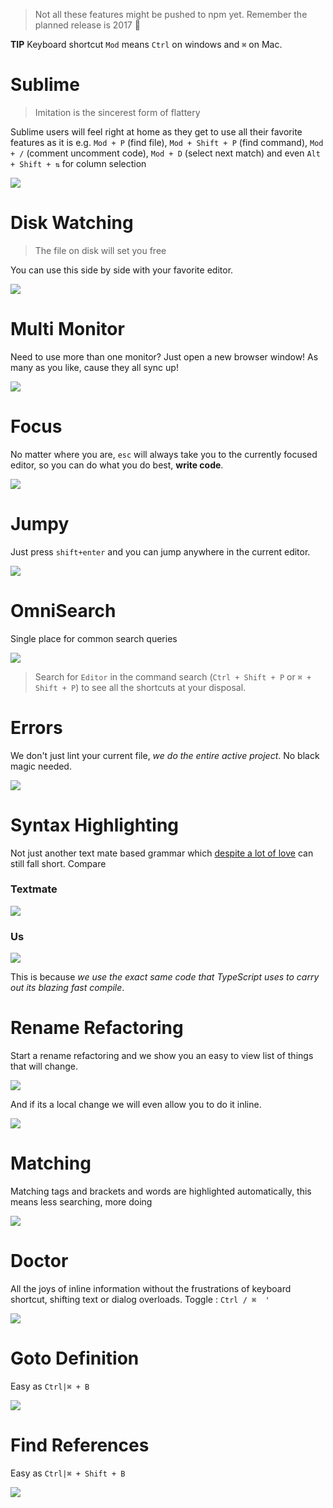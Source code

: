 > Not all these features might be pushed to npm yet. Remember the planned release is 2017 :rose:

**TIP** Keyboard shortcut `Mod` means `Ctrl` on windows and `⌘` on Mac.

# Sublime
> Imitation is the sincerest form of flattery

Sublime users will feel right at home as they get to use all their favorite features as it is e.g. `Mod + P` (find file), `Mod + Shift + P` (find command), `Mod + /` (comment uncomment code), `Mod + D` (select next match) and even `Alt + Shift + ⇅` for column selection   

![](https://raw.githubusercontent.com/TypeScriptBuilder/tsb-docs/gh-pages/screens/rectangular.gif)

# Disk Watching
> The file on disk will set you free

You can use this side by side with your favorite editor.

![](https://raw.githubusercontent.com/TypeScriptBuilder/tsb-docs/gh-pages/screens/seemlessExternalEditing.gif)

# Multi Monitor
Need to use more than one monitor? Just open a new browser window! As many as you like, cause they all sync up!

![](https://raw.githubusercontent.com/TypeScriptBuilder/tsb-docs/gh-pages/screens/multiMonitor.gif)

# Focus
No matter where you are, `esc` will always take you to the currently focused editor, so you can do what you do best, **write code**.

![](https://raw.githubusercontent.com/TypeScriptBuilder/tsb-docs/gh-pages/screens/esc.gif)

# Jumpy
Just press `shift+enter` and you can jump anywhere in the current editor.

![](https://raw.githubusercontent.com/TypeScriptBuilder/tsb-docs/gh-pages/screens/jumpy.gif)

# OmniSearch
Single place for common search queries

![](https://raw.githubusercontent.com/TypeScriptBuilder/tsb-docs/gh-pages/screens/omnisearch.gif)

> Search for `Editor` in the command search (`Ctrl + Shift + P` or `⌘ + Shift + P`) to see all the shortcuts at your disposal.

# Errors

We don't just lint your current file, *we do the entire active project*. No black magic needed.

![](https://raw.githubusercontent.com/TypeScriptBuilder/tsb-docs/gh-pages/screens/liveLinting.gif)

# Syntax Highlighting
Not just another text mate based grammar which [despite a lot of love](https://github.com/Microsoft/TypeScript-TmLanguage/blob/ab17d24fed148cd789fd632d74f170c7308d75ff/TypeScriptReact.tmLanguage) can still fall short. Compare

### Textmate
![](https://raw.githubusercontent.com/TypeScriptBuilder/tsb-docs/gh-pages/screens/grammarBad.png)

### Us
![](https://raw.githubusercontent.com/TypeScriptBuilder/tsb-docs/gh-pages/screens/grammarGood.png)

This is because *we use the exact same code that TypeScript uses to carry out its blazing fast compile*.

# Rename Refactoring
Start a rename refactoring and we show you an easy to view list of things that will change.

![](https://raw.githubusercontent.com/TypeScriptBuilder/tsb-docs/gh-pages/screens/renameBig.gif)

And if its a local change we will even allow you to do it inline.

![](https://raw.githubusercontent.com/TypeScriptBuilder/tsb-docs/gh-pages/screens/renameSimple.gif)

# Matching
Matching tags and brackets and words are highlighted automatically, this means less searching, more doing

![](https://raw.githubusercontent.com/TypeScriptBuilder/tsb-docs/gh-pages/screens/matching.gif)

# Doctor
All the joys of inline information without the frustrations of keyboard shortcut, shifting text or dialog overloads. Toggle : `Ctrl / ⌘  '`

![](https://raw.githubusercontent.com/TypeScriptBuilder/tsb-docs/gh-pages/screens/doctor.png)

# Goto Definition

Easy as `Ctrl|⌘ + B`

![](https://raw.githubusercontent.com/TypeScriptBuilder/tsb-docs/gh-pages/screens/gotoDefinition.gif)

# Find References

Easy as `Ctrl|⌘ + Shift + B`

![](https://raw.githubusercontent.com/TypeScriptBuilder/tsb-docs/gh-pages/screens/findReferences.gif)
